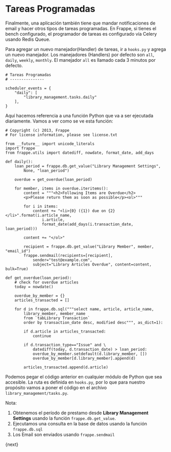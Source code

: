 # Tareas Programadas

Finalmente, una aplicación también tiene que mandar notificaciones de email y hacer otros tipos de tareas programadas. En Frappe, si tienes el bench configurado, el programador de tareas es configurado vía Celery usando Redis Queue.

Para agregar un nuevo manejador(Handler) de tareas, ir a `hooks.py` y agrega un nuevo manejador. Los manejadores (Handlers) por defecto son `all`, `daily`, `weekly`, `monthly`. El manejador `all` es llamado cada 3 minutos por defecto.

	# Tareas Programadas
	# ---------------

	scheduler_events = {
		"daily": [
			"library_management.tasks.daily"
		],
	}

Aquí hacemos referencia a una función Python que va a ser ejecutada diariamente. Vamos a ver como se ve esta función:

	# Copyright (c) 2013, Frappe
	# For license information, please see license.txt

	from __future__ import unicode_literals
	import frappe
	from frappe.utils import datediff, nowdate, format_date, add_days

	def daily():
		loan_period = frappe.db.get_value("Library Management Settings",
			None, "loan_period")

		overdue = get_overdue(loan_period)

		for member, items in overdue.iteritems():
			content = """<h2>Following Items are Overdue</h2>
			<p>Please return them as soon as possible</p><ol>"""

			for i in items:
				content += "<li>{0} ({1}) due on {2}</li>".format(i.article_name,
					i.article,
					format_date(add_days(i.transaction_date, loan_period)))

			content += "</ol>"

			recipient = frappe.db.get_value("Library Member", member, "email_id")
			frappe.sendmail(recipients=[recipient],
				sender="test@example.com",
				subject="Library Articles Overdue", content=content, bulk=True)

	def get_overdue(loan_period):
		# check for overdue articles
		today = nowdate()

		overdue_by_member = {}
		articles_transacted = []

		for d in frappe.db.sql("""select name, article, article_name,
			library_member, member_name
			from `tabLibrary Transaction`
			order by transaction_date desc, modified desc""", as_dict=1):

			if d.article in articles_transacted:
				continue

			if d.transaction_type=="Issue" and \
				datediff(today, d.transaction_date) > loan_period:
				overdue_by_member.setdefault(d.library_member, [])
				overdue_by_member[d.library_member].append(d)

			articles_transacted.append(d.article)

Podemos pegar el código anterior en cualquier módulo de Python que sea accesible. La ruta es definida en `hooks.py`, por lo que para nuestro propósito vamos a poner el código en el archivo `library_management/tasks.py`.

Nota:

1. Obtenemos el período de prestamo desde **Library Management Settings** usando la función `frappe.db.get_value`.
1. Ejecutamos una consulta en la base de datos usando la función `frappe.db.sql`
1. Los Email son enviados usando `frappe.sendmail`

{next}
